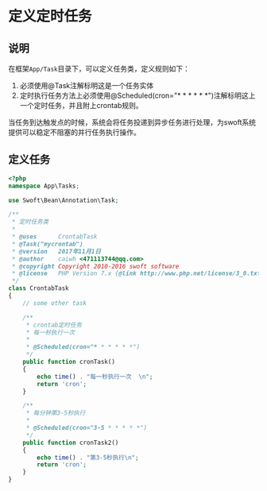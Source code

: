 # 定义定时任务

## 说明

在框架`App/Task`目录下，可以定义任务类，定义规则如下：

1. 必须使用@Task注解标明这是一个任务实体
2. 定时执行任务方法上必须使用@Scheduled(cron="\* \* \* \* \* \*")注解标明这上一个定时任务，并且附上crontab规则。

当任务到达触发点的时候，系统会将任务投递到异步任务进行处理，为swoft系统提供可以稳定不阻塞的并行任务执行操作。

## 定义任务

```php
<?php
namespace App\Tasks;

use Swoft\Bean\Annotation\Task;

/**
 * 定时任务类
 *
 * @uses      CrontabTask
 * @Task("mycrontab")
 * @version   2017年11月1日
 * @author    caiwh <471113744@qq.com>
 * @copyright Copyright 2010-2016 swoft software
 * @license   PHP Version 7.x {@link http://www.php.net/license/3_0.txt}
 */
class CrontabTask
{
    // some other task

    /**
     * crontab定时任务
     * 每一秒执行一次
     *
     * @Scheduled(cron="* * * * * *")
     */
    public function cronTask()
    {
        echo time() . "每一秒执行一次  \n";
        return 'cron';
    }

    /**
     * 每分钟第3-5秒执行
     *
     * @Scheduled(cron="3-5 * * * * *")
     */
    public function cronTask2()
    {
        echo time() . "第3-5秒执行\n";
        return 'cron';
    }
}

```
